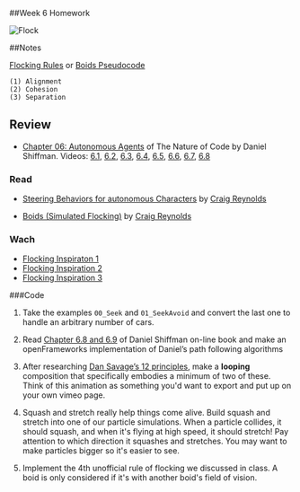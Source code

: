 
##Week 6 Homework

![Flock](http://i.giphy.com/xTiTnBeFVUNNaHttKw.gif)

##Notes

[Flocking Rules](https://gamedevelopment.tutsplus.com/tutorials/3-simple-rules-of-flocking-behaviors-alignment-cohesion-and-separation--gamedev-3444) or [Boids Pseudocode](http://www.kfish.org/boids/pseudocode.html)

	(1) Alignment
	(2) Cohesion
	(3) Separation



## Review 

* [Chapter 06: Autonomous Agents](http://natureofcode.com/book/chapter-6-autonomous-agents/) of The Nature of Code by Daniel Shiffman. Videos: [6.1](https://vimeo.com/channels/natureofcode/63089178), [6.2](https://vimeo.com/channels/natureofcode/63089177), [6.3](https://vimeo.com/channels/natureofcode/63089179), [6.4](https://vimeo.com/channels/natureofcode/63101109), [6.5](https://vimeo.com/channels/natureofcode/63101108), [6.6](https://vimeo.com/channels/natureofcode/63928276), [6.7](https://vimeo.com/channels/natureofcode/63928275), [6.8](https://vimeo.com/channels/natureofcode/63928274)

### Read

* [Steering Behaviors for autonomous Characters](http://www.red3d.com/cwr/steer/) by [Craig Reynolds](http://www.red3d.com/cwr/)

* [Boids (Simulated Flocking)](http://www.red3d.com/cwr/boids/) by [Craig Reynolds](http://www.red3d.com/cwr/)


### Wach

* [Flocking Inspiraton 1](https://vimeo.com/2481794)
* [Flocking Inspiration 2](https://vimeo.com/98351279)
* [Flocking Inspiration 3](https://vimeo.com/39703241)



###Code

1. Take the examples ```00_Seek``` and ```01_SeekAvoid``` and convert the last one to handle an arbitrary number of cars.

2. Read [Chapter 6.8 and 6.9](http://natureofcode.com/book/chapter-6-autonomous-agents/) of Daniel Shiffman on-line book and make an openFrameworks implementation of Daniel’s path following algorithms

3. After researching [Dan Savage’s 12 principles](http://en.wikipedia.org/wiki/12_basic_principles_of_animation), make a **looping** composition that specifically embodies a minimum of two of these.  Think of this animation as something you'd want to export and put up on your own vimeo page.

4. Squash and stretch really help things come alive.  Build squash and stretch into one of our particle simulations.  When a particle collides, it should squash, and when it's flying at high speed, it should stretch!  Pay attention to which direction it squashes and stretches.  You may want to make particles bigger so it's easier to see.

5. Implement the 4th unofficial rule of flocking we discussed in class. A boid is only considered if it's with another boid's field of vision. 
